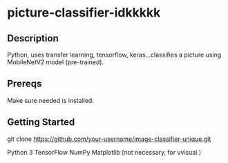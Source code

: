 # picture-classifier-idkkkkk

## Description
Python, uses transfer learning, tensorflow, keras...classifies a picture using MobileNetV2 model (pre-trained).


## Prereqs
Make sure needed is installed:

## Getting Started
git clone https://github.com/your-username/image-classifier-unique.git

Python 3
TensorFlow
NumPy
Matplotlib (not necessary, for vvisual.)




